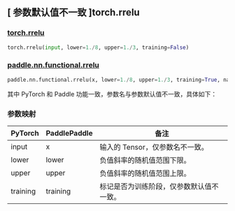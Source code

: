 ## [ 参数默认值不一致 ]torch.rrelu

### [torch.rrelu](https://pytorch.org/docs/stable/generated/torch.nn.functional.rrelu.html#torch.nn.functional.rrelu)

```python
torch.rrelu(input, lower=1./8, upper=1./3, training=False)
```

### [paddle.nn.functional.rrelu](https://www.paddlepaddle.org.cn/documentation/docs/zh/develop/api/paddle/nn/functional/rrelu_cn.html)

```python
paddle.nn.functional.rrelu(x, lower=1./8, upper=1./3, training=True, name=None)
```

其中 PyTorch 和 Paddle 功能一致，参数名与参数默认值不一致，具体如下：

### 参数映射

| PyTorch  | PaddlePaddle | 备注                                                                                                            |
| -------- | ------------ | --------------------------------------------------------------------------------------------------------------- |
| input    | x            | 输入的 Tensor，仅参数名不一致。                                                                                 |
| lower    | lower        | 负值斜率的随机值范围下限。                                                                                      |
| upper    | upper        | 负值斜率的随机值范围上限。                                                                                      |
| training | training     | 标记是否为训练阶段，仅参数默认值不一致。                                                                                            |

